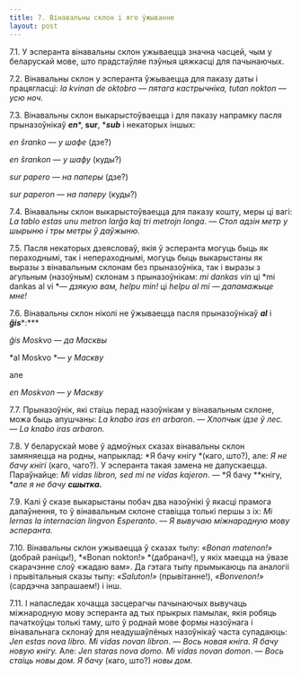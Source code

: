 ```yaml
---
title: 7. Вінавальны склон і яго ўжыванне
layout: post
---
```



7.1. У эсперанта вінавальны склон ужываецца значна часцей, чым у
беларускай мове, што прадстаўляе пэўныя цяжкасці для пачынаючых.

7.2. Вінавальны склон у эсперанта ўжываецца для паказу даты і
працягласці: *la kvinan de oktobro* — *пятага кастрычніка,
tutan nokton* — *усю ноч.*

7.3. Вінавальны склон выкарыстоўваецца і для паказу напрамку пасля
прыназоўнікаў ***en****, ****sur****, ****sub*** і некаторых
іншых:

*en ŝranko* — *у шафе* (дзе?)

*en ŝrankon* — *у шафу* (куды?)

*sur papero* — *на паперы* (дзе?)

*sur paperon* — *на паперу* (куды?)

7.4. Вінавальны склон выкарыстоўваецца для паказу кошту, меры ці вагі:
*La tablo estas unu metron larĝa kaj tri metrojn longa*. — *Стол адзін
метр у шырыню і тры метры ў даўжыню.*

7.5. Пасля некаторых дзеясловаў, якія ў эсперанта могуць быць як
пераходнымі, так і непераходнымі, могуць быць выкарыстаны як
выразы з вінавальным склонам без прыназоўніка, так і выразы з
агульным (назоўным) склонам з прыназоўнікам: *mi dankas vin* ці
*mi dankas al vi *— *дзякую вам, helpu min!* ці *helpu al mi* —
*дапамажыце мне!*

7.6. Вінавальны склон ніколі не ўжываецца пасля прыназоўнікаў ***al***
і ***ĝis****:***

*ĝis Moskvo* — *да Масквы*

*al Moskvo *— *у Маскву*

але

*en Moskvon* — *у Маскву*

7.7. Прыназоўнік, які стаіць перад назоўнікам у вінавальным склоне,
можа быць апушчаны: *La knabo iras en arbaron*. — *Хлопчык ідзе ў
лес. — La knabo iras arbaron.*

7.8. У беларускай мове ў адмоўных сказах вінавальны склон замяняецца
на родны, напрыклад: *Я бачу кнігу *(каго, што?), але: *Я не бачу
кнігі* (каго, чаго?). У эсперанта такая замена не дапускаецца.
Параўнайце: *Mi vidas libron, sed mi ne vidas kajeron*. — *Я бачу
**кнігу, **але я не бачу **сшытка.***

7.9. Калі ў сказе выкарыстаны побач два назоўнікі ў якасці прамога
дапаўнення, то ў вінавальным склоне ставіцца толькі першы з іх:
*Mi lernas la internacian lingvon Esperanto*. — *Я вывучаю міжнародную
мову эсперанта.*

7.10. Вінавальны склон ужываецца ў сказах тыпу: *«Bonan matenon!»*
(добрай раніцы!), *«Bonan nokton!» *(дабранач!), у якіх маецца на
ўвазе скарачэнне слоў «жадаю вам». Да гэтага тыпу прымыкаюць па
аналогіі і прывітальныя сказы тыпу: *«Saluton!»*
(прывітанне!), *«Bonvenon!»* (сардэчна запрашаем!) і інш.

7.11. І напаследак хочацца засцерагчы пачынаючых вывучаць міжнародную
мову эсперанта ад тых прыкрых памылак, якія робяць пачаткоўцы толькі
таму, што ў роднай мове формы назоўнага і вінавальнага склонаў для
неадушаўлёных назоўнікаў часта супадаюць: *Jen estas nova libro. Mi
vidas novan libron*. — *Вось новая кніга. Я бачу новую кнігу.* Але:
*Jen staras nova domo. Mi vidas novan domon*. — *Вось стаіць новы дом.
Я бачу* (каго, што?) *новы дом.*

